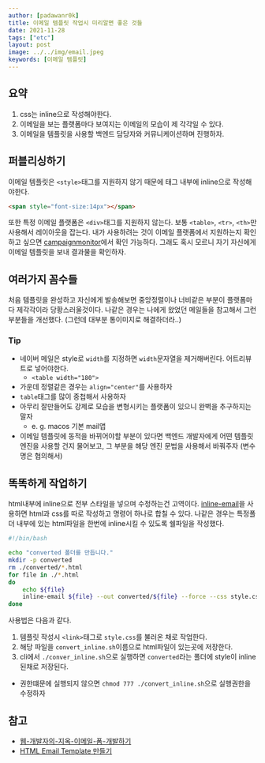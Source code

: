 ```yaml
---
author: [padawanr0k]
title: 이메일 템플릿 작업시 미리알면 좋은 것들
date: 2021-11-28
tags: ["etc"]
layout: post
image: ../../img/email.jpeg
keywords: [이메일 템플릿]
---
```


## 요약
1. css는 inline으로 작성해야한다.
2. 이메일을 보는 플랫폼마다 보여지는 이메일의 모습이 제 각각일 수 있다.
3. 이메일을 템플릿을 사용할 백엔드 담당자와 커뮤니케이션하며 진행하자.

## 퍼블리싱하기
이메일 템플릿은 `<style>`태그를 지원하지 않기 때문에 태그 내부에 inline으로 작성해야한다.
```html
<span style="font-size:14px"></span>
```
또한 특정 이메일 플랫폼은 `<div>`태그를 지원하지 않는다. 보통 `<table>`, `<tr>`, `<th>`만 사용해서 레이아웃을 잡는다. 내가 사용하려는 것이 이메일 플랫폼에서 지원하는지 확인하고 싶으면 [campaignmonitor](https://www.campaignmonitor.com/css/style-element/style-in-head/)에서 확인 가능하다. 그래도 혹시 모르니 자기 자신에게 이메일 템플릿을 보내 결과물을 확인하자.

## 여러가지 꼼수들
처음 템플릿을 완성하고 자신에게 발송해보면 중앙정렬이나 너비같은 부분이 플랫폼마다 제각각이라 당황스러울것이다. 나같은 경우는 나에게 왔었던 메일들을 참고해서 그런 부분들을 개선했다. (그런데 대부분 통이미지로 해결하더라..)

### Tip

- 네이버 메일은 style로 `width`를 지정하면 `width`문자열을 제거해버린다. 어트리뷰트로 넣어야한다.
  - `<table width="180">`
- 가운데 정렬같은 경우는 `align="center"`를 사용하자
- `table`태그를 많이 중첩해서 사용하자
- 아무리 잘만들어도 강제로 모습을 변형시키는 플랫폼이 있으니 완벽을 추구하지는 말자
  - e. g. macos 기본 mail앱
- 이메일 템플릿에 동적을 바뀌어야할 부분이 있다면 백엔드 개발자에게 어떤 템플릿 엔진을 사용할 건지 물어보고, 그 부분을 해당 엔진 문법을 사용해서 바꿔주자 (변수명은 협의해서)

## 똑똑하게 작업하기
html내부에 inline으로 전부 스타일을 넣으며 수정하는건 고역이다. [inline-email](https://www.npmjs.com/package/inline-email)을 사용하면 html과 css를 따로 작성하고 명령어 하나로 합칠 수 있다. 나같은 경우는 특정폴더 내부에 있는 html파일을 한번에 inline시킬 수 있도록 쉘파일을 작성했다.
```sh
#!/bin/bash

echo "converted 폴더를 만듭니다."
mkdir -p converted
rm ./converted/*.html
for file in ./*.html
do
	echo ${file}
	inline-email ${file} --out converted/${file} --force --css style.css
done
```
사용법은 다음과 같다.

1. 템플릿 작성시 `<link>`태그로 `style.css`를 불러온 채로 작업한다.
2. 해당 파일을 `convert_inline.sh`이름으로 html파일이 있는곳에 저장한다.
3. cli에서 `./conver_inline.sh`으로 실행하면 `converted`라는 폴더에 style이 inline된채로 저장된다.
  - 권한떄문에 실행되지 않으면 `chmod 777 ./convert_inline.sh`으로 실행권한을 수정하자

## 참고
- [웹-개발자의-지옥-이메일-폼-개발하기](https://vallista.kr/2019/12/27/%EC%9B%B9-%EA%B0%9C%EB%B0%9C%EC%9E%90%EC%9D%98-%EC%A7%80%EC%98%A5-%EC%9D%B4%EB%A9%94%EC%9D%BC-%ED%8F%BC-%EA%B0%9C%EB%B0%9C%ED%95%98%EA%B8%B0)
- [HTML Email Template 만들기](https://heropy.blog/2018/12/30/html-email-template/)
